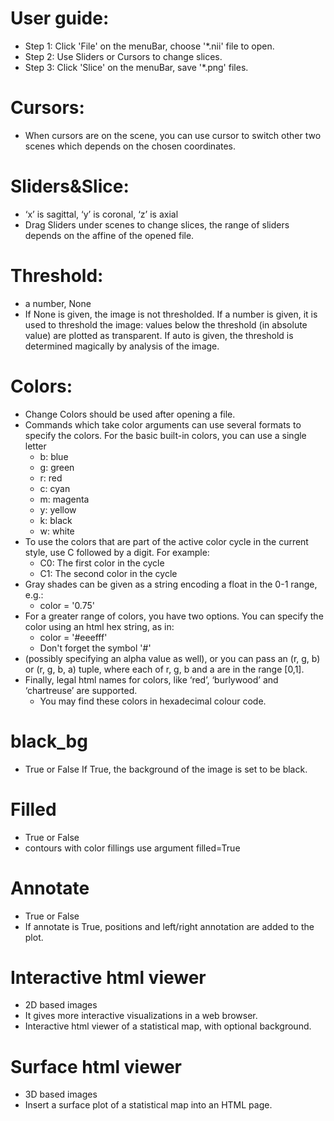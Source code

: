 ﻿# User guide:
* Step 1: Click 'File' on the menuBar, choose '*.nii' file to open.
* Step 2: Use Sliders or Cursors to change slices.
* Step 3: Click 'Slice' on the menuBar, save '*.png' files.

# Cursors:
* When cursors are on the scene, you can use cursor to switch other two scenes which depends on the chosen coordinates.

# Sliders&Slice:
* ‘x’ is sagittal, ‘y’ is coronal, ‘z’ is axial
* Drag Sliders under scenes to change slices, the range of sliders depends on the affine of the opened file.

# Threshold:
* a number, None
* If None is given, the image is not thresholded. If a number is given, it is used to threshold the image: values below the threshold (in absolute value) are plotted as transparent. If auto is given, the threshold is determined magically by analysis of the image.

# Colors:
* Change Colors should be used after opening a file.
* Commands which take color arguments can use several formats to specify the colors. For the basic built-in colors, you can use a single letter
	- b: blue
	- g: green
	- r: red
	- c: cyan
	- m: magenta
	- y: yellow
	- k: black
	- w: white
* To use the colors that are part of the active color cycle in the current style, use C followed by a digit. For example:
	- C0: The first color in the cycle
	- C1: The second color in the cycle
* Gray shades can be given as a string encoding a float in the 0-1 range, e.g.:
	- color = '0.75'
* For a greater range of colors, you have two options. You can specify the color using an html hex string, as in:
	- color = '#eeefff'
	- Don't forget the symbol '#'
* (possibly specifying an alpha value as well), or you can pass an (r, g, b) or (r, g, b, a) tuple, where each of r, g, b and a are in the range [0,1].
* Finally, legal html names for colors, like ‘red’, ‘burlywood’ and ‘chartreuse’ are supported.
	- You may find these colors in hexadecimal colour code.

# black_bg
* True or False
If True, the background of the image is set to be black. 

# Filled
* True or False
* contours with color fillings use argument filled=True

# Annotate
* True or False
* If annotate is True, positions and left/right annotation are added to the plot.

# Interactive html viewer
* 2D based images
* It gives more interactive visualizations in a web browser.
* Interactive html viewer of a statistical map, with optional background.

# Surface html viewer
* 3D based images
* Insert a surface plot of a statistical map into an HTML page.
